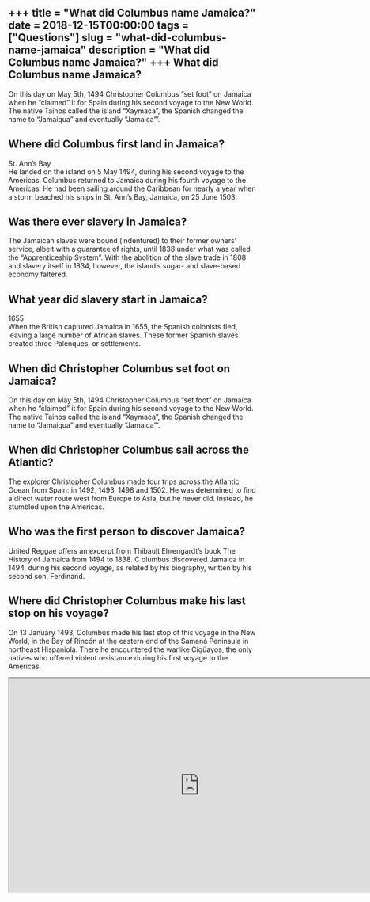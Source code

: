 +++
title = "What did Columbus name Jamaica?"
date = 2018-12-15T00:00:00
tags = ["Questions"]
slug = "what-did-columbus-name-jamaica"
description = "What did Columbus name Jamaica?"
+++
What did Columbus name Jamaica?
-------------------------------

On this day on May 5th, 1494 Christopher Columbus “set foot” on Jamaica when he “claimed” it for Spain during his second voyage to the New World. The native Tainos called the island “Xaymaca”, the Spanish changed the name to “Jamaiqua” and eventually “Jamaica”’.

Where did Columbus first land in Jamaica?
-----------------------------------------

St. Ann’s Bay  
He landed on the island on 5 May 1494, during his second voyage to the Americas. Columbus returned to Jamaica during his fourth voyage to the Americas. He had been sailing around the Caribbean for nearly a year when a storm beached his ships in St. Ann’s Bay, Jamaica, on 25 June 1503.

Was there ever slavery in Jamaica?
----------------------------------

The Jamaican slaves were bound (indentured) to their former owners’ service, albeit with a guarantee of rights, until 1838 under what was called the “Apprenticeship System”. With the abolition of the slave trade in 1808 and slavery itself in 1834, however, the island’s sugar- and slave-based economy faltered.

What year did slavery start in Jamaica?
---------------------------------------

1655  
When the British captured Jamaica in 1655, the Spanish colonists fled, leaving a large number of African slaves. These former Spanish slaves created three Palenques, or settlements.

When did Christopher Columbus set foot on Jamaica?
--------------------------------------------------

On this day on May 5th, 1494 Christopher Columbus “set foot” on Jamaica when he “claimed” it for Spain during his second voyage to the New World. The native Tainos called the island “Xaymaca”, the Spanish changed the name to “Jamaiqua” and eventually “Jamaica”‘.

When did Christopher Columbus sail across the Atlantic?
-------------------------------------------------------

The explorer Christopher Columbus made four trips across the Atlantic Ocean from Spain: in 1492, 1493, 1498 and 1502. He was determined to find a direct water route west from Europe to Asia, but he never did. Instead, he stumbled upon the Americas.

Who was the first person to discover Jamaica?
---------------------------------------------

United Reggae offers an excerpt from Thibault Ehrengardt’s book The History of Jamaica from 1494 to 1838. C olumbus discovered Jamaica in 1494, during his second voyage, as related by his biography, written by his second son, Ferdinand.

Where did Christopher Columbus make his last stop on his voyage?
----------------------------------------------------------------

On 13 January 1493, Columbus made his last stop of this voyage in the New World, in the Bay of Rincón at the eastern end of the Samaná Peninsula in northeast Hispaniola. There he encountered the warlike Cigüayos, the only natives who offered violent resistance during his first voyage to the Americas.

<iframe allow="accelerometer; autoplay; clipboard-write; encrypted-media; gyroscope; picture-in-picture" allowfullscreen="" class="__youtube_prefs__  epyt-is-override  no-lazyload" data-no-lazy="1" data-origheight="433" data-origwidth="770" data-skipgform_ajax_framebjll="" height="433" id="_ytid_43130" loading="lazy" src="https://www.youtube.com/embed/NFjiblyqXsU?enablejsapi=1&autoplay=0&cc_load_policy=0&cc_lang_pref=&iv_load_policy=1&loop=0&modestbranding=0&rel=1&fs=1&playsinline=0&autohide=2&theme=dark&color=red&controls=1&" title="YouTube player" width="770"></iframe>